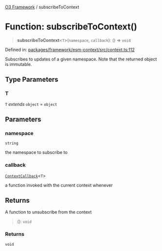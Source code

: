 [O3 Framework](../API.md) / subscribeToContext

# Function: subscribeToContext()

> **subscribeToContext**\<`T`\>(`namespace`, `callback`): () => `void`

Defined in: [packages/framework/esm-context/src/context.ts:112](https://github.com/openmrs/openmrs-esm-core/blob/main/packages/framework/esm-context/src/context.ts#L112)

Subscribes to updates of a given namespace. Note that the returned object is immutable.

## Type Parameters

### T

`T` *extends* `object` = `object`

## Parameters

### namespace

`string`

the namespace to subscribe to

### callback

[`ContextCallback`](../type-aliases/ContextCallback.md)\<`T`\>

a function invoked with the current context whenever

## Returns

A function to unsubscribe from the context

> (): `void`

### Returns

`void`
